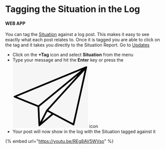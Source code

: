 # Tagging the Situation in the Log

#### WEB APP

You can tag the [Situation](./) against a log post. This makes it easy to see exactly what each post relates to. Once it is tagged you are able to click on the tag and it takes you directly to the Situation Report. Go to [Updates](../updates/)

* Click on the **+Tag** icon and select **Situation** from the menu
* Type your message and hit the **Enter** key or press the![](<../../.gitbook/assets/paper airplane icon.png>) icon
* Your post will now show in the log with the Situation tagged against it

{% embed url="https://youtu.be/REg8AV5WVso" %}

